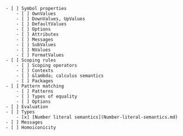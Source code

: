         - [ ] Symbol properties
            - [ ] OwnValues
            - [ ] DownValues, UpValues
            - [ ] DefaultValues
            - [ ] Options
            - [ ] Attributes
            - [ ] Messages
            - [ ] SubValues
            - [ ] NValues
            - [ ] FormatValues
        - [ ] Scoping rules
            - [ ] Scoping operators
            - [ ] Contexts
            - [ ] &lambda; calculus semantics
            - [ ] Packages
        - [ ] Pattern matching
            - [ ] Patterns
            - [ ] Types of equality
            - [ ] Options
        - [ ] Evaluation
        - [ ] Types
            - [x] [Number literal semantics](Number-literal-semantics.md)
        - [ ] Messages
        - [ ] Homoiconicity
